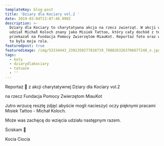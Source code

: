 ```yaml
---
templateKey: blog-post
title: 'Dziary dla Kociary vol.2 '
date: 2019-03-04T13:07:48.998Z
description: >-
  Dziary dla Kociary to charytatywna akcja na rzecz zwierząt. W akcji wziął
  udział Michał Koloch znany jako Misiek Tattoo, który cały dochód z tego dnia
  przekazał na Fundacja Pomocy Zwierzętom MiauKot. Reportaż foto oraz wsparcie
  to była moja rola.
featuredpost: true
featuredimage: /img/53334443_2391350277818719_7888263263706677248_o.jpg
tags:
  - koty
  - dziarydlakociary
  - tatuaże
  - ''
---
```

Reportaż 📸 z akcji charytatywnej Dziary dla Kociary vol.2 

na rzecz Fundacja Pomocy Zwierzętom MiauKot

Jutro wrzucę resztę zdjęć abyście mogli nacieszyć oczy pięknymi pracami Misiek Tattoo - Michał Koloch. 

Może was zachęcę do wzięcia udziału następnym razem.

Ściskam 🥰

Kocia Ciocia

